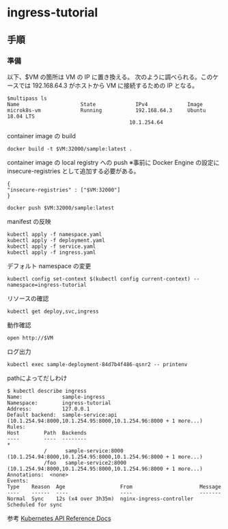 # ingress-tutorial

## 手順

### 準備

以下、$VM の箇所は VM の IP に置き換える。
次のように調べられる。このケースでは 192.168.64.3 がホストから VM に接続するための IP となる。

    $multipass ls
    Name                    State             IPv4             Image
    microk8s-vm             Running           192.168.64.3     Ubuntu 18.04 LTS
                                            10.1.254.64

container image の build

    docker build -t $VM:32000/sample:latest .

container image の local registry への push
※事前に Docker Engine の設定に insecure-registries として追加する必要がある。

    {
    "insecure-registries" : ["$VM:32000"]
    }

    docker push $VM:32000/sample:latest

manifest の反映

    kubectl apply -f namespace.yaml
    kubectl apply -f deployment.yaml
    kubectl apply -f service.yaml
    kubectl apply -f ingress.yaml

デフォルト namespace の変更

    kubectl config set-context $(kubectl config current-context) --namespace=ingress-tutorial

リソースの確認

    kubectl get deploy,svc,ingress

動作確認

    open http://$VM

ログ出力

    kubectl exec sample-deployment-84d7b4f486-qsnr2 -- printenv

pathによってだしわけ

    $ kubectl describe ingress
    Name:             sample-ingress
    Namespace:        ingress-tutorial
    Address:          127.0.0.1
    Default backend:  sample-service:api (10.1.254.94:8000,10.1.254.95:8000,10.1.254.96:8000 + 1 more...)
    Rules:
    Host        Path  Backends
    ----        ----  --------
    *
                /      sample-service:8000 (10.1.254.94:8000,10.1.254.95:8000,10.1.254.96:8000 + 1 more...)
                /foo   sample-service2:8000 (10.1.254.94:8000,10.1.254.95:8000,10.1.254.96:8000 + 1 more...)
    Annotations:  <none>
    Events:
    Type    Reason  Age                  From                      Message
    ----    ------  ----                 ----                      -------
    Normal  Sync    12s (x4 over 3h35m)  nginx-ingress-controller  Scheduled for sync

参考
[Kubernetes API Reference Docs](https://kubernetes.io/docs/reference/generated/kubernetes-api/v1.22/#envvar-v1-core)
